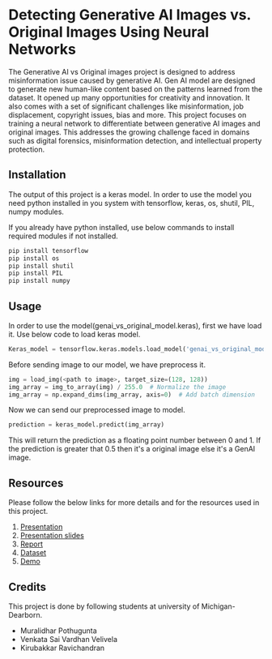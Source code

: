 # Detecting Generative AI Images vs. Original Images Using Neural Networks

The Generative AI vs Original images project is designed to address misinformation issue caused by generative AI. Gen AI model are designed to generate new human-like content based on the patterns learned from the dataset. It opened up many opportunities for creativity and innovation. It also comes with a set of significant challenges like misinformation, job displacement, copyright issues, bias and more. This project focuses on training a neural network to differentiate between generative AI images and original images. This addresses the growing challenge faced in domains such as digital forensics, misinformation detection, and intellectual property protection.

## Installation

The output of this project is a keras model. In order to use the model you need python installed in you system with tensorflow, keras, os, shutil, PIL, numpy modules.

If you already have python installed, use below commands to install required modules if not installed.

```bash
pip install tensorflow
pip install os
pip install shutil
pip install PIL
pip install numpy
```

## Usage

In order to use the model(genai_vs_original_model.keras), first we have load it. Use below code to load keras model.

```python
Keras_model = tensorflow.keras.models.load_model('genai_vs_original_model.keras')
```
Before sending image to our model, we have preprocess it.

```python
img = load_img(<path to image>, target_size=(128, 128))
img_array = img_to_array(img) / 255.0  # Normalize the image
img_array = np.expand_dims(img_array, axis=0)  # Add batch dimension
```
Now we can send our preprocessed image to model.
```python
prediction = keras_model.predict(img_array)
```
This will return the prediction as a floating point number between 0 and 1. If the prediction is greater that 0.5 then it's a original image else it's a GenAI image.

## Resources

Please follow the below links for more details and for the resources used in this project.

1. [Presentation](https://www.youtube.com/watch?v=G9DUm_p-zos)
2. [Presentation slides](https://docs.google.com/presentation/d/1slZPziaAh-ClIcU2DI9gq9FUV0b1Zp6H/edit?usp=sharing&ouid=105783448609250797211&rtpof=true&sd=true)
3. [Report](https://drive.google.com/file/d/1SRXTitu-NC02uSR7W7mNYK2LOXfF8uPT/view?usp=sharing)
4. [Dataset](https://drive.google.com/drive/folders/1I-1d5ZnF5wiyCpDoXDMQk1nEOzDikoR7?usp=sharing)
5. [Demo](https://youtu.be/4zbAskyfsFI)

## Credits

This project is done by following students at university of Michigan-Dearborn.
- Muralidhar Pothugunta
- Venkata Sai Vardhan Velivela
- Kirubakkar Ravichandran

